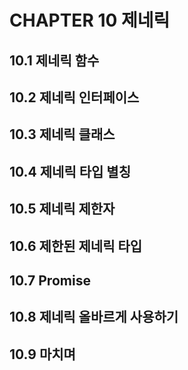 # CHAPTER 10 제네릭

## 10.1 제네릭 함수

## 10.2 제네릭 인터페이스

## 10.3 제네릭 클래스

## 10.4 제네릭 타입 별칭

## 10.5 제네릭 제한자

## 10.6 제한된 제네릭 타입

## 10.7 Promise

## 10.8 제네릭 올바르게 사용하기

## 10.9 마치며
